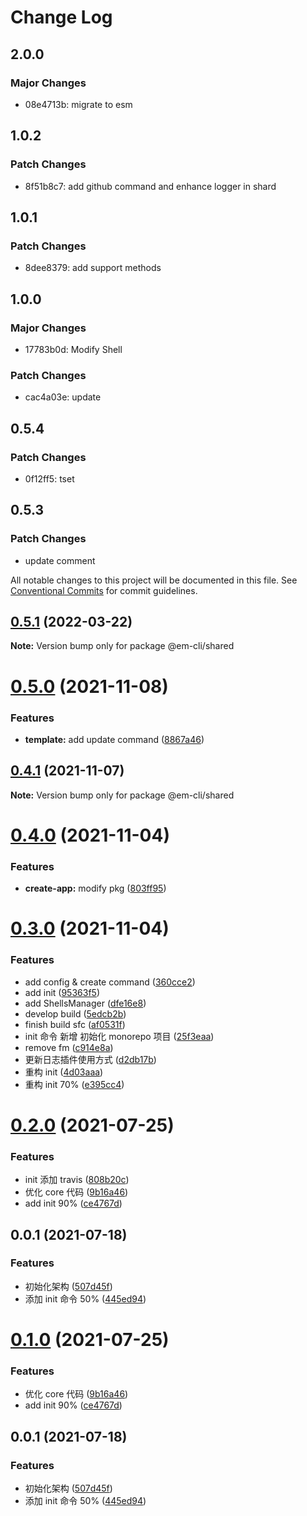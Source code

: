 # Change Log

## 2.0.0

### Major Changes

- 08e4713b: migrate to esm

## 1.0.2

### Patch Changes

- 8f51b8c7: add github command and enhance logger in shard

## 1.0.1

### Patch Changes

- 8dee8379: add support methods

## 1.0.0

### Major Changes

- 17783b0d: Modify Shell

### Patch Changes

- cac4a03e: update

## 0.5.4

### Patch Changes

- 0f12ff5: tset

## 0.5.3

### Patch Changes

- update comment

All notable changes to this project will be documented in this file.
See [Conventional Commits](https://conventionalcommits.org) for commit guidelines.

## [0.5.1](https://github.com/edisonLzy/em-cli/compare/@em-cli/shared@0.5.0...@em-cli/shared@0.5.1) (2022-03-22)

**Note:** Version bump only for package @em-cli/shared

# [0.5.0](https://github.com/edisonLzy/mono-cli/compare/@em-cli/shared@0.4.1...@em-cli/shared@0.5.0) (2021-11-08)

### Features

- **template:** add update command ([8867a46](https://github.com/edisonLzy/mono-cli/commit/8867a4612f7cccbcd8e4c38a858a96f56b28e4b7))

## [0.4.1](https://github.com/edisonLzy/mono-cli/compare/@em-cli/shared@0.4.0...@em-cli/shared@0.4.1) (2021-11-07)

**Note:** Version bump only for package @em-cli/shared

# [0.4.0](https://github.com/edisonLzy/mono-cli/compare/@em-cli/shared@0.3.0...@em-cli/shared@0.4.0) (2021-11-04)

### Features

- **create-app:** modify pkg ([803ff95](https://github.com/edisonLzy/mono-cli/commit/803ff95fcba3816e49a99ea037b69b0ba7ca1f32))

# [0.3.0](https://github.com/edisonLzy/mono-cli/compare/@em-cli/shared@0.2.1...@em-cli/shared@0.3.0) (2021-11-04)

### Features

- add config & create command ([360cce2](https://github.com/edisonLzy/mono-cli/commit/360cce2055824602ea705a7de6a57e3d39249718))
- add init ([95363f5](https://github.com/edisonLzy/mono-cli/commit/95363f551f6260131a9138ac3de87fce084dded9))
- add ShellsManager ([dfe16e8](https://github.com/edisonLzy/mono-cli/commit/dfe16e857ffda37ee17a0f7baeab9274c54cac16))
- develop build ([5edcb2b](https://github.com/edisonLzy/mono-cli/commit/5edcb2b85be60fbda3ae2fe7115bdccd2b171b3b))
- finish build sfc ([af0531f](https://github.com/edisonLzy/mono-cli/commit/af0531fe90b34d16a42a211ce5800acc90c58ec0))
- init 命令 新增 初始化 monorepo 项目 ([25f3eaa](https://github.com/edisonLzy/mono-cli/commit/25f3eaa20dabe38b58b0027d109844c4ee774cda))
- remove fm ([c914e8a](https://github.com/edisonLzy/mono-cli/commit/c914e8aefd79dbf1fd30f848a483a4c21322b810))
- 更新日志插件使用方式 ([d2db17b](https://github.com/edisonLzy/mono-cli/commit/d2db17bb5a4c4a5f48681ce57932936794110cb5))
- 重构 init ([4d03aaa](https://github.com/edisonLzy/mono-cli/commit/4d03aaa6bf1c8b9e68412034ddd8d241ccf771c7))
- 重构 init 70% ([e395cc4](https://github.com/edisonLzy/mono-cli/commit/e395cc4c7edd96d7b55d7096e270f78e08bfb699))

# [0.2.0](https://github.com/edisonLzy/mono-cli/compare/@em-cli/shared@0.0.6...@em-cli/shared@0.2.0) (2021-07-25)

### Features

- init 添加 travis ([808b20c](https://github.com/edisonLzy/mono-cli/commit/808b20cbfa01e520a59259d8471b4a959bd721da))
- 优化 core 代码 ([9b16a46](https://github.com/edisonLzy/mono-cli/commit/9b16a461774311dd45133c0ee23c8a50e098e098))
- add init 90% ([ce4767d](https://github.com/edisonLzy/mono-cli/commit/ce4767d953b4139fd4608b9ddfae22e87f0d18ed))

## 0.0.1 (2021-07-18)

### Features

- 初始化架构 ([507d45f](https://github.com/edisonLzy/mono-cli/commit/507d45fe2072c1d09a77af78307e02679d711fb4))
- 添加 init 命令 50% ([445ed94](https://github.com/edisonLzy/mono-cli/commit/445ed94a0479aca3d5cc0e3aabc9f38dcf30734f))

# [0.1.0](https://github.com/edisonLzy/mono-cli/compare/@em-cli/shared@0.0.6...@em-cli/shared@0.1.0) (2021-07-25)

### Features

- 优化 core 代码 ([9b16a46](https://github.com/edisonLzy/mono-cli/commit/9b16a461774311dd45133c0ee23c8a50e098e098))
- add init 90% ([ce4767d](https://github.com/edisonLzy/mono-cli/commit/ce4767d953b4139fd4608b9ddfae22e87f0d18ed))

## 0.0.1 (2021-07-18)

### Features

- 初始化架构 ([507d45f](https://github.com/edisonLzy/mono-cli/commit/507d45fe2072c1d09a77af78307e02679d711fb4))
- 添加 init 命令 50% ([445ed94](https://github.com/edisonLzy/mono-cli/commit/445ed94a0479aca3d5cc0e3aabc9f38dcf30734f))
